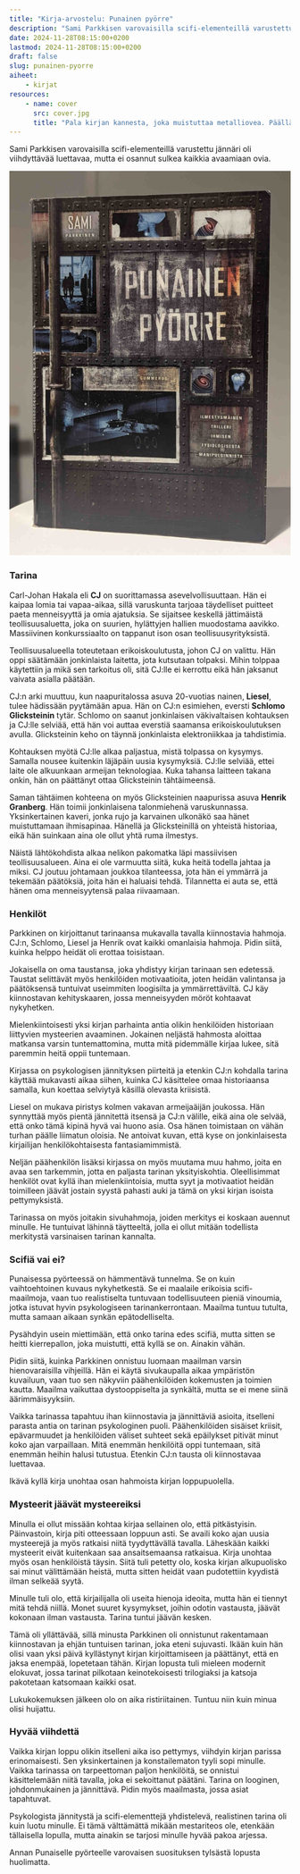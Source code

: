 ```yaml
---
title: "Kirja-arvostelu: Punainen pyörre"
description: "Sami Parkkisen varovaisilla scifi-elementeillä varustettu jännäri oli viihdyttävää luettavaa, mutta ei osannut sulkea kaikkia avaamiaan ovia."
date: 2024-11-28T08:15:00+0200
lastmod: 2024-11-28T08:15:00+0200
draft: false
slug: punainen-pyorre
aiheet:
    - kirjat
resources:
    - name: cover
      src: cover.jpg
      title: "Pala kirjan kannesta, joka muistuttaa metalliovea. Päällä lukee kirjailijan ja kirjan nimi."
---
```

Sami Parkkisen varovaisilla scifi-elementeillä varustettu jännäri oli viihdyttävää luettavaa, mutta ei osannut sulkea kaikkia avaamiaan ovia.

<!--more-->

![Kirjan kansi, joka muistuttaa metalliovea, jonka luukuissa on armeijaan ja jonkinlaisiin implantteihin liittyviä kuvituskuvia. Kannen päällä on kirjailijan ja kirjan nimi. Alalaidassa lukee ilmestysmäinen trilleri ihmisen fysiologisesta manipuloinnista.](kansi.jpg)

### Tarina

Carl-Johan Hakala eli **CJ** on suorittamassa asevelvollisuuttaan. Hän ei kaipaa lomia tai vapaa-aikaa, sillä varuskunta tarjoaa täydelliset puitteet paeta menneisyyttä ja omia ajatuksia. Se sijaitsee keskellä jättimäistä teollisuusaluetta, joka on suurien, hylättyjen hallien muodostama aavikko. Massiivinen konkurssiaalto on tappanut ison osan teollisuusyrityksistä.

Teollisuusalueella toteutetaan erikoiskoulutusta, johon CJ on valittu. Hän oppi säätämään jonkinlaista laitetta, jota kutsutaan tolpaksi. Mihin tolppaa käytettiin ja mikä sen tarkoitus oli, sitä CJ:lle ei kerrottu eikä hän jaksanut vaivata asialla päätään.

CJ:n arki muuttuu, kun  naapuritalossa asuva 20-vuotias nainen, **Liesel**, tulee hädissään pyytämään apua. Hän on CJ:n esimiehen, eversti **Schlomo Glicksteinin** tytär. Schlomo on saanut jonkinlaisen väkivaltaisen kohtauksen ja CJ:lle selviää, että hän voi auttaa everstiä saamansa erikoiskoulutuksen avulla. Glicksteinin keho on täynnä jonkinlaista elektroniikkaa ja tahdistimia.

Kohtauksen myötä CJ:lle alkaa paljastua, mistä tolpassa on kysymys. Samalla nousee kuitenkin läjäpäin uusia kysymyksiä. CJ:lle selviää, ettei laite ole alkuunkaan armeijan teknologiaa. Kuka tahansa laitteen takana onkin, hän on päättänyt ottaa Glicksteinin tähtäimeensä.

Saman tähtäimen kohteena on myös Glicksteinien naapurissa asuva **Henrik Granberg**. Hän toimii jonkinlaisena talonmiehenä varuskunnassa. Yksinkertainen kaveri, jonka rujo ja karvainen ulkonäkö saa hänet muistuttamaan ihmisapinaa. Hänellä ja Glicksteinillä on yhteistä historiaa, eikä hän suinkaan aina ole ollut yhtä ruma ilmestys.

Näistä lähtökohdista alkaa nelikon pakomatka läpi massiivisen teollisuusalueen. Aina ei ole varmuutta siitä, kuka heitä todella jahtaa ja miksi. CJ joutuu johtamaan joukkoa tilanteessa, jota hän ei ymmärrä ja tekemään päätöksiä, joita hän ei haluaisi tehdä. Tilannetta ei auta se, että hänen oma menneisyytensä palaa riivaamaan.

### Henkilöt

Parkkinen on kirjoittanut tarinaansa mukavalla tavalla kiinnostavia hahmoja. CJ:n, Schlomo, Liesel ja Henrik ovat kaikki omanlaisia hahmoja. Pidin siitä, kuinka helppo heidät oli erottaa toisistaan.

Jokaisella on oma taustansa, joka yhdistyy kirjan tarinaan sen edetessä. Taustat selittävät myös henkilöiden motivaatioita, joten heidän valintansa ja päätöksensä tuntuivat useimmiten loogisilta ja ymmärrettäviltä. CJ käy kiinnostavan kehityskaaren, jossa menneisyyden möröt kohtaavat nykyhetken.

Mielenkiintoisesti yksi kirjan parhainta antia olikin henkilöiden historiaan liittyvien mysteerien avaaminen. Jokainen neljästä hahmosta aloittaa matkansa varsin tuntemattomina, mutta mitä pidemmälle kirjaa lukee, sitä paremmin heitä oppii tuntemaan.

Kirjassa on psykologisen jännityksen piirteitä ja etenkin CJ:n kohdalla tarina käyttää mukavasti aikaa siihen, kuinka CJ käsittelee omaa historiaansa samalla, kun koettaa selviytyä käsillä olevasta kriisistä.

Liesel on mukava piristys kolmen vakavan armeijaäijän joukossa. Hän synnyttää myös pientä jännitettä itsensä ja CJ:n välille, eikä aina ole selvää, että onko tämä kipinä hyvä vai huono asia. Osa hänen toimistaan on vähän turhan päälle liimatun oloisia. Ne antoivat kuvan, että kyse on jonkinlaisesta kirjailijan henkilökohtaisesta fantasiamimmistä.

Neljän päähenkilön lisäksi kirjassa on myös muutama muu hahmo, joita en avaa sen tarkemmin, jotta en paljasta tarinan yksityiskohtia. Oleellisimmat henkilöt ovat kyllä ihan mielenkiintoisia, mutta syyt ja motivaatiot heidän toimilleen jäävät jostain syystä pahasti auki ja tämä on yksi kirjan isoista pettymyksistä.

Tarinassa on myös joitakin sivuhahmoja, joiden merkitys ei koskaan auennut minulle. He tuntuivat lähinnä täytteeltä, jolla ei ollut mitään todellista merkitystä varsinaisen tarinan kannalta.

### Scifiä vai ei?

Punaisessa pyörteessä on hämmentävä tunnelma. Se on kuin vaihtoehtoinen kuvaus nykyhetkestä. Se ei maalaile erikoisia scifi-maailmoja, vaan tuo realistiselta tuntuvaan todellisuuteen pieniä vinoumia, jotka istuvat hyvin psykologiseen tarinankerrontaan. Maailma tuntuu tutulta, mutta samaan aikaan synkän epätodelliselta.

Pysähdyin usein miettimään, että onko tarina edes scifiä, mutta sitten se heitti kierrepallon, joka muistutti, että kyllä se on. Ainakin vähän.

Pidin siitä, kuinka Parkkinen onnistuu luomaan maailman varsin hienovaraisilla vihjeillä. Hän ei käytä sivukaupalla aikaa ympäristön kuvailuun, vaan tuo sen näkyviin päähenkilöiden kokemusten ja toimien kautta. Maailma vaikuttaa dystooppiselta ja synkältä, mutta se ei mene siinä äärimmäisyyksiin.

Vaikka tarinassa tapahtuu ihan kiinnostavia ja jännittäviä asioita, itselleni parasta antia on tarinan psykologinen puoli. Päähenkilöiden sisäiset kriisit, epävarmuudet ja henkilöiden väliset suhteet sekä epäilykset pitivät minut koko ajan varpaillaan. Mitä enemmän henkilöitä oppi tuntemaan, sitä enemmän heihin halusi tutustua. Etenkin CJ:n tausta oli kiinnostavaa luettavaa.

Ikävä kyllä kirja unohtaa osan hahmoista kirjan loppupuolella.

### Mysteerit jäävät mysteereiksi

Minulla ei ollut missään kohtaa kirjaa sellainen olo, että pitkästyisin. Päinvastoin, kirja piti otteessaan loppuun asti. Se availi koko ajan uusia mysteerejä ja myös ratkaisi niitä tyydyttävällä tavalla. Läheskään kaikki mysteerit eivät kuitenkaan saa ansaitsemaansa ratkaisua. Kirja unohtaa myös osan henkilöistä täysin. Siitä tuli petetty olo, koska kirjan alkupuolisko sai minut välittämään heistä, mutta sitten heidät vaan pudotettiin kyydistä ilman selkeää syytä.

Minulle tuli olo, että kirjailijalla oli useita hienoja ideoita, mutta hän ei tiennyt mitä tehdä niillä. Monet suuret kysymykset, joihin odotin vastausta, jäävät kokonaan ilman vastausta. Tarina tuntui jäävän kesken.

Tämä oli yllättävää, sillä minusta Parkkinen oli onnistunut rakentamaan kiinnostavan ja ehjän tuntuisen tarinan, joka eteni sujuvasti. Ikään kuin hän olisi vaan yksi päivä kyllästynyt kirjan kirjoittamiseen ja päättänyt, että en jaksa enempää, lopetetaan tähän. Kirjan lopusta tuli mieleen modernit elokuvat, jossa tarinat pilkotaan keinotekoisesti trilogiaksi ja katsoja pakotetaan katsomaan kaikki osat.

Lukukokemuksen jälkeen olo on aika ristiriitainen. Tuntuu niin kuin minua olisi huijattu.

### Hyvää viihdettä

Vaikka kirjan loppu olikin itselleni aika iso pettymys, viihdyin kirjan parissa erinomaisesti. Sen yksinkertainen ja konstailematon tyyli sopi minulle. Vaikka tarinassa on tarpeettoman paljon henkilöitä, se onnistui käsittelemään niitä tavalla, joka ei sekoittanut päätäni. Tarina on looginen, johdonmukainen ja jännittävä. Pidin myös maailmasta, jossa asiat tapahtuvat.

Psykologista jännitystä ja scifi-elementtejä yhdistelevä, realistinen tarina oli kuin luotu minulle. Ei tämä välttämättä mikään mestariteos ole, etenkään tällaisella lopulla, mutta ainakin se tarjosi minulle hyvää pakoa arjessa.

Annan Punaiselle pyörteelle varovaisen suosituksen tylsästä lopusta huolimatta.

